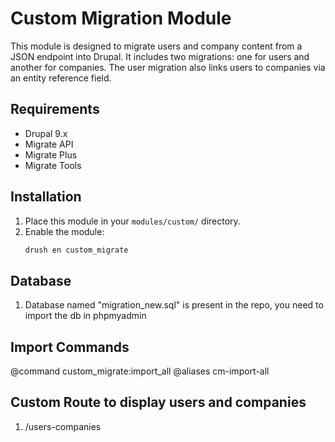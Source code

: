 # Custom Migration Module

This module is designed to migrate users and company content from a JSON endpoint into Drupal. It includes two migrations: one for users and another for companies. The user migration also links users to companies via an entity reference field.

## Requirements

- Drupal 9.x
- Migrate API
- Migrate Plus
- Migrate Tools

## Installation

1. Place this module in your `modules/custom/` directory.
2. Enable the module:
   ```bash
   drush en custom_migrate


## Database

1. Database named "migration_new.sql" is present in the repo, you need to import the db in phpmyadmin

## Import Commands

@command custom_migrate:import_all
@aliases cm-import-all

## Custom Route to display users and companies

1. /users-companies
